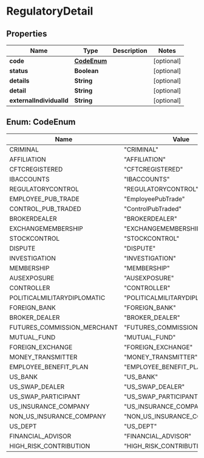 

# RegulatoryDetail


## Properties

| Name | Type | Description | Notes |
|------------ | ------------- | ------------- | -------------|
|**code** | [**CodeEnum**](#CodeEnum) |  |  [optional] |
|**status** | **Boolean** |  |  [optional] |
|**details** | **String** |  |  [optional] |
|**detail** | **String** |  |  [optional] |
|**externalIndividualId** | **String** |  |  [optional] |



## Enum: CodeEnum

| Name | Value |
|---- | -----|
| CRIMINAL | &quot;CRIMINAL&quot; |
| AFFILIATION | &quot;AFFILIATION&quot; |
| CFTCREGISTERED | &quot;CFTCREGISTERED&quot; |
| IBACCOUNTS | &quot;IBACCOUNTS&quot; |
| REGULATORYCONTROL | &quot;REGULATORYCONTROL&quot; |
| EMPLOYEE_PUB_TRADE | &quot;EmployeePubTrade&quot; |
| CONTROL_PUB_TRADED | &quot;ControlPubTraded&quot; |
| BROKERDEALER | &quot;BROKERDEALER&quot; |
| EXCHANGEMEMBERSHIP | &quot;EXCHANGEMEMBERSHIP&quot; |
| STOCKCONTROL | &quot;STOCKCONTROL&quot; |
| DISPUTE | &quot;DISPUTE&quot; |
| INVESTIGATION | &quot;INVESTIGATION&quot; |
| MEMBERSHIP | &quot;MEMBERSHIP&quot; |
| AUSEXPOSURE | &quot;AUSEXPOSURE&quot; |
| CONTROLLER | &quot;CONTROLLER&quot; |
| POLITICALMILITARYDIPLOMATIC | &quot;POLITICALMILITARYDIPLOMATIC&quot; |
| FOREIGN_BANK | &quot;FOREIGN_BANK&quot; |
| BROKER_DEALER | &quot;BROKER_DEALER&quot; |
| FUTURES_COMMISSION_MERCHANT | &quot;FUTURES_COMMISSION_MERCHANT&quot; |
| MUTUAL_FUND | &quot;MUTUAL_FUND&quot; |
| FOREIGN_EXCHANGE | &quot;FOREIGN_EXCHANGE&quot; |
| MONEY_TRANSMITTER | &quot;MONEY_TRANSMITTER&quot; |
| EMPLOYEE_BENEFIT_PLAN | &quot;EMPLOYEE_BENEFIT_PLAN&quot; |
| US_BANK | &quot;US_BANK&quot; |
| US_SWAP_DEALER | &quot;US_SWAP_DEALER&quot; |
| US_SWAP_PARTICIPANT | &quot;US_SWAP_PARTICIPANT&quot; |
| US_INSURANCE_COMPANY | &quot;US_INSURANCE_COMPANY&quot; |
| NON_US_INSURANCE_COMPANY | &quot;NON_US_INSURANCE_COMPANY&quot; |
| US_DEPT | &quot;US_DEPT&quot; |
| FINANCIAL_ADVISOR | &quot;FINANCIAL_ADVISOR&quot; |
| HIGH_RISK_CONTRIBUTION | &quot;HIGH_RISK_CONTRIBUTION&quot; |



